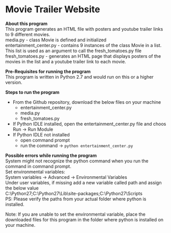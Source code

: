 #  Movie Trailer Website

**About this program**  
This program generates an HTML file with posters and youtube trailer links to 9 different movies.  
media.py - class Movie is defined and initialized  
entertainment_center.py - contains 9 instances of the class Movie in a list. This list is used as an argument to call the fresh_tomatoes.py file  
fresh_tomatoes.py - generates an HTML page that displays posters of the movies in the list and a youtube trailer link to each movie.

**Pre-Requisites for running the program**  
This program is written in Python 2.7 and would run on this or a higher version.


**Steps to run the program**
- From the Github repository, download the below files on your machine
	- entertainment_center.py
	- media.py
	- fresh_tomatoes.py
- If Python IDLE installed, open the entertainment_center.py file and choos Run -> Run Module
- If Python IDLE not installed
	- open command prompt
	- run the command -> `python entertainment_center.py`

	
**Possible errors while running the program**  
System might not recognize the python command when you run the command in command prompt.  
Set environmental variables:  
System variables -> Advanced -> Environmental Variables  
Under user variables, if missing add a new variable called path and assign the below value  
C:\Python27;C:\Python27\Lib\site-packages;C:\Python27\Scripts  
PS: Please verify the paths from your actual folder where python is installed.  

Note: If you are unable to set the environmental variable, place the downloaded files for this program in the folder where python is installed on your machine.

